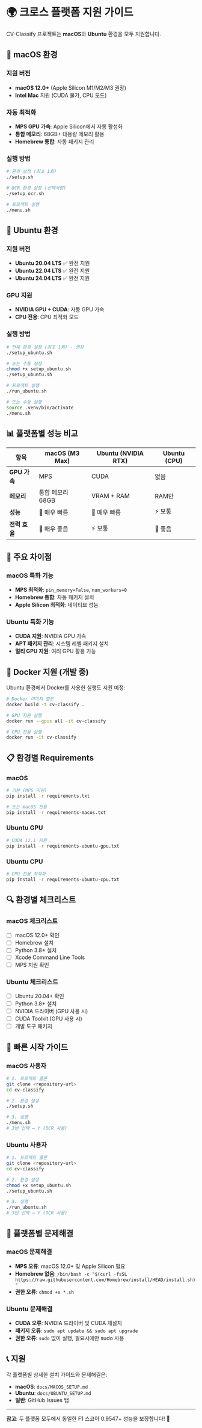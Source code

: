 # 🌍 크로스 플랫폼 지원 가이드

CV-Classify 프로젝트는 **macOS**와 **Ubuntu** 환경을 모두 지원합니다.

## 🍎 macOS 환경

### 지원 버전
- **macOS 12.0+** (Apple Silicon M1/M2/M3 권장)
- **Intel Mac** 지원 (CUDA 불가, CPU 모드)

### 자동 최적화
- **MPS GPU 가속**: Apple Silicon에서 자동 활성화
- **통합 메모리**: 68GB+ 대용량 메모리 활용
- **Homebrew 통합**: 자동 패키지 관리

### 실행 방법
```bash
# 환경 설정 (최초 1회)
./setup.sh

# OCR 환경 설정 (선택사항)
./setup_ocr.sh

# 프로젝트 실행
./menu.sh
```

## 🐧 Ubuntu 환경

### 지원 버전
- **Ubuntu 20.04 LTS** ✅ 완전 지원
- **Ubuntu 22.04 LTS** ✅ 완전 지원  
- **Ubuntu 24.04 LTS** ✅ 완전 지원

### GPU 지원
- **NVIDIA GPU + CUDA**: 자동 GPU 가속
- **CPU 전용**: CPU 최적화 모드

### 실행 방법
```bash
# 전체 환경 설정 (최초 1회) - 권장
./setup_ubuntu.sh

# 또는 수동 설정
chmod +x setup_ubuntu.sh
./setup_ubuntu.sh

# 프로젝트 실행
./run_ubuntu.sh

# 또는 수동 실행
source .venv/bin/activate
./menu.sh
```

## 📊 플랫폼별 성능 비교

| 항목 | macOS (M3 Max) | Ubuntu (NVIDIA RTX) | Ubuntu (CPU) |
|------|----------------|---------------------|--------------|
| **GPU 가속** | MPS | CUDA | 없음 |
| **메모리** | 통합 메모리 68GB | VRAM + RAM | RAM만 |
| **성능** | 🚀 매우 빠름 | 🚀 매우 빠름 | ⚡ 보통 |
| **전력 효율** | 🍃 매우 좋음 | ⚡ 보통 | 🍃 좋음 |

## 🔧 주요 차이점

### macOS 특화 기능
- **MPS 최적화**: `pin_memory=False`, `num_workers=0`
- **Homebrew 통합**: 자동 패키지 설치
- **Apple Silicon 최적화**: 네이티브 성능

### Ubuntu 특화 기능  
- **CUDA 지원**: NVIDIA GPU 가속
- **APT 패키지 관리**: 시스템 레벨 패키지 설치
- **멀티 GPU 지원**: 여러 GPU 활용 가능

## 🐳 Docker 지원 (개발 중)

Ubuntu 환경에서 Docker를 사용한 실행도 지원 예정:

```bash
# Docker 이미지 빌드
docker build -t cv-classify .

# GPU 지원 실행
docker run --gpus all -it cv-classify

# CPU 전용 실행  
docker run -it cv-classify
```

## 📋 환경별 Requirements

### macOS
```bash
# 기본 (MPS 지원)
pip install -r requirements.txt

# 또는 macOS 전용
pip install -r requirements-macos.txt
```

### Ubuntu GPU
```bash
# CUDA 12.1 지원
pip install -r requirements-ubuntu-gpu.txt
```

### Ubuntu CPU
```bash
# CPU 전용 최적화
pip install -r requirements-ubuntu-cpu.txt
```

## 🔍 환경별 체크리스트

### macOS 체크리스트
- [ ] macOS 12.0+ 확인
- [ ] Homebrew 설치
- [ ] Python 3.8+ 설치
- [ ] Xcode Command Line Tools
- [ ] MPS 지원 확인

### Ubuntu 체크리스트
- [ ] Ubuntu 20.04+ 확인
- [ ] Python 3.8+ 설치
- [ ] NVIDIA 드라이버 (GPU 사용 시)
- [ ] CUDA Toolkit (GPU 사용 시)
- [ ] 개발 도구 패키지

## 🚀 빠른 시작 가이드

### macOS 사용자
```bash
# 1. 프로젝트 클론
git clone <repository-url>
cd cv-classify

# 2. 환경 설정
./setup.sh

# 3. 실행
./menu.sh
# 3번 선택 → Y (OCR 사용)
```

### Ubuntu 사용자
```bash
# 1. 프로젝트 클론  
git clone <repository-url>
cd cv-classify

# 2. 환경 설정
chmod +x setup_ubuntu.sh
./setup_ubuntu.sh

# 3. 실행
./run_ubuntu.sh
# 3번 선택 → Y (OCR 사용)
```

## 🐛 플랫폼별 문제해결

### macOS 문제해결
- **MPS 오류**: macOS 12.0+ 및 Apple Silicon 필요
- **Homebrew 없음**: `/bin/bash -c "$(curl -fsSL https://raw.githubusercontent.com/Homebrew/install/HEAD/install.sh)"`
- **권한 오류**: `chmod +x *.sh`

### Ubuntu 문제해결
- **CUDA 오류**: NVIDIA 드라이버 및 CUDA 재설치
- **패키지 오류**: `sudo apt update && sudo apt upgrade`
- **권한 오류**: `sudo` 없이 실행, 필요시에만 sudo 사용

## 📞 지원

각 플랫폼별 상세한 설치 가이드와 문제해결은:
- **macOS**: `docs/MACOS_SETUP.md`
- **Ubuntu**: `docs/UBUNTU_SETUP.md`
- **일반**: GitHub Issues 탭

---

**참고**: 두 플랫폼 모두에서 동일한 F1 스코어 0.9547+ 성능을 보장합니다! 🎯
